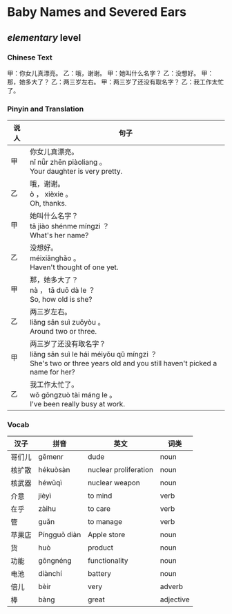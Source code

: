 # Baby Names and Severed Ears
## *elementary* level

### Chinese Text
甲：你女儿真漂亮。
乙：哦，谢谢。
甲：她叫什么名字？
乙：没想好。
甲：那，她多大了？
乙：两三岁左右。
甲：两三岁了还没有取名字？
乙：我工作太忙了。

### Pinyin and Translation
|说人|句子|
|----|----|
|甲|你女儿真漂亮。<br />nǐ nǚr zhēn piàoliang 。<br />Your daughter is very pretty.|
|乙|哦，谢谢。<br />ò ， xièxie 。<br />Oh, thanks.|
|甲|她叫什么名字？<br />tā jiào shénme míngzi ？<br />What's her name?|
|乙|没想好。<br />méixiǎnghǎo 。<br />Haven't thought of one yet.|
|甲|那，她多大了？<br />nà ， tā duō dà le ？<br />So, how old is she?|
|乙|两三岁左右。<br />liǎng sān suì zuǒyòu 。<br />Around two or three.|
|甲|两三岁了还没有取名字？<br />liǎng sān suì le hái méiyǒu qǔ míngzi ？<br />She's two or three years old and you still haven't picked a name for her?|
|乙|我工作太忙了。<br />wǒ gōngzuò tài máng le 。<br />I've been really busy at work.|
### Vocab
|汉子|拼音|英文|词类|
|----|----|----|----|
|哥们儿|gēmenr|dude|noun|
|核扩散|hékuòsàn|nuclear proliferation|noun|
|核武器|héwǔqì|nuclear weapon|noun|
|介意|jièyì|to mind|verb|
|在乎|zàihu|to care|verb|
|管|guǎn|to manage|verb|
|苹果店|Píngguǒ diàn|Apple store|noun|
|货|huò|product|noun|
|功能|gōngnéng|functionality|noun|
|电池|diànchí|battery|noun|
|倍儿|bèir|very|adverb|
|棒|bàng|great|adjective|